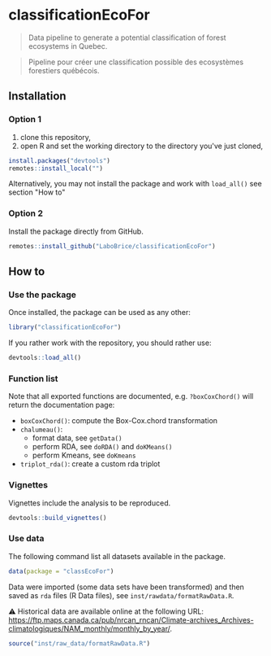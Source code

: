 # classificationEcoFor

> Data pipeline to generate a potential classification of forest ecosystems in Quebec.

> Pipeline pour créer une classification possible des ecosystèmes forestiers québécois.


## Installation

### Option 1

1. clone this repository,
2. open R and set the working directory to the directory you've just cloned,

```R
install.packages("devtools")
remotes::install_local("")
```

Alternatively, you may not install the package and work with `load_all()` see section "How to"


### Option 2 

Install the package directly from GitHub. 

```R
remotes::install_github("LaboBrice/classificationEcoFor")
```




## How to 

### Use the package 

Once installed, the package can be used as any other: 

```R
library("classificationEcoFor")
```

If you rather work with the repository, you should rather use:

```R
devtools::load_all()
```

### Function list

Note that all exported functions are documented, e.g. `?boxCoxChord()` will return the documentation page:

- `boxCoxChord()`: compute the Box-Cox.chord transformation
- `chalumeau()`: 
    - format data, see `getData()`
    - perform RDA, see `doRDA()` and `doKMeans()`
    - perform Kmeans, see `doKmeans`
- `triplot_rda()`: create a custom rda triplot

### Vignettes

Vignettes include the analysis to be reproduced.

```R
devtools::build_vignettes()
```

### Use data 

The following command list all datasets available in the package.

```R
data(package = "classEcoFor")
```

Data were imported (some data sets have been transformed) and then saved as `rda` files (R Data files), see `inst/rawdata/formatRawData.R`.

⚠️ Historical data are available online at the following URL: <https://ftp.maps.canada.ca/pub/nrcan_rncan/Climate-archives_Archives-climatologiques/NAM_monthly/monthly_by_year/>.


```R
source("inst/raw_data/formatRawData.R")
```

